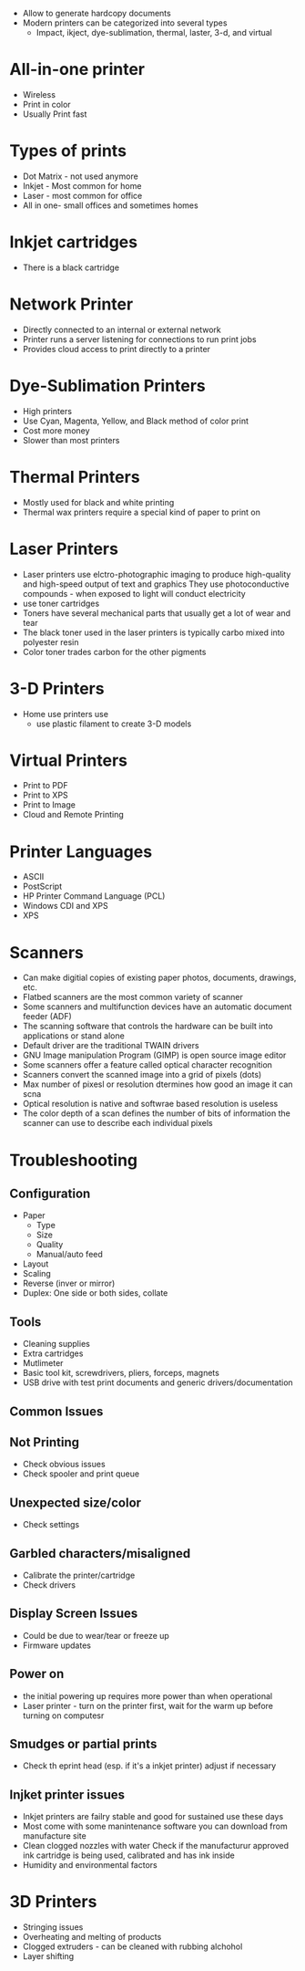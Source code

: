 - Allow to generate hardcopy documents
- Modern printers can be categorized into several types
  - Impact, ikject, dye-sublimation, thermal, laster, 3-d, and virtual

# All-in-one printer

- Wireless
- Print in color
- Usually Print fast

# Types of prints

- Dot Matrix - not used anymore
- Inkjet - Most common for home
- Laser - most common for office
- All in one- small offices and sometimes homes

# Inkjet cartridges

- There is a black cartridge

# Network Printer

- Directly connected to an internal or external network
- Printer runs a server listening for connections to run print jobs
- Provides cloud access to print directly to a printer

# Dye-Sublimation Printers

- High printers
- Use Cyan, Magenta, Yellow, and Black method of color print
- Cost more money
- Slower than most printers

# Thermal Printers

- Mostly used for black and white printing
- Thermal wax printers require a special kind of paper to print on

# Laser Printers

- Laser printers use elctro-photographic imaging to produce high-quality and high-speed output of text and graphics
They use photoconductive compounds - when exposed to light will conduct electricity
- use toner cartridges
- Toners have several mechanical parts that usually get a lot of wear and tear
- The black toner used in the laser printers is typically carbo mixed into polyester resin
- Color toner trades carbon for the other pigments

# 3-D Printers

- Home use printers use
  - use plastic filament to create 3-D models

# Virtual Printers

- Print to PDF
- Print to XPS
- Print to Image
- Cloud and Remote Printing

# Printer Languages

- ASCII
- PostScript
- HP Printer Command Language (PCL)
- Windows CDI and XPS
- XPS

# Scanners

- Can make digitial copies of existing paper photos, documents, drawings, etc.
- Flatbed scanners are the most common variety of scanner
- Some scanners and multifunction devices have an automatic document feeder (ADF)
- The scanning software that controls the hardware can be built into applications or stand alone
- Default driver are the traditional TWAIN drivers
- GNU Image manipulation Program (GIMP) is open source image editor
- Some scanners offer a feature called optical character recognition
- Scanners convert the scanned image into a grid of pixels (dots)
- Max number of pixesl or resolution dtermines how good an image it can scna
- Optical resolution is native and softwrae based resolution is useless
- The color depth of a scan defines the number of bits of information the scanner can use to describe each individual pixels

# Troubleshooting

## Configuration

- Paper
  - Type
  - Size
  - Quality
  - Manual/auto feed 
- Layout
- Scaling
- Reverse (inver or mirror)
- Duplex: One side or both sides, collate

## Tools

- Cleaning supplies
- Extra cartridges
- Mutlimeter
- Basic tool kit, screwdrivers, pliers, forceps, magnets
- USB drive with test print documents and generic drivers/documentation

## Common Issues

## Not Printing

- Check obvious issues
- Check spooler and print queue

## Unexpected size/color

- Check settings

## Garbled characters/misaligned

- Calibrate the printer/cartridge
- Check drivers

## Display Screen Issues

- Could be due to wear/tear or freeze up
- Firmware updates

## Power on

- the initial powering up requires more power than when operational
- Laser printer - turn on the printer first, wait for the warm up before turning on computesr

## Smudges or partial prints

- Check th eprint head (esp. if it's a inkjet printer) adjust if necessary

## Injket printer issues

- Inkjet printers are failry stable and good for sustained use these days
- Most come with some manintenance software you can download from manufacture site
- Clean clogged nozzles with water
  Check if the manufacturur approved ink cartridge is being used, calibrated and has ink inside
- Humidity and environmental factors

# 3D Printers

- Stringing issues
- Overheating and melting of products
- Clogged extruders - can be cleaned with rubbing alchohol
- Layer shifting
